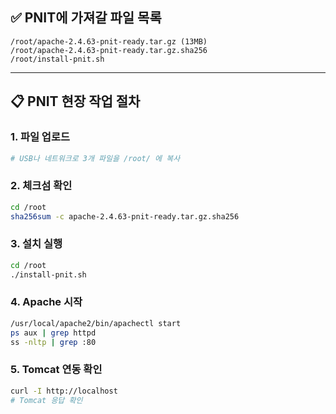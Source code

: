 ## ✅ PNIT에 가져갈 파일 목록

```
/root/apache-2.4.63-pnit-ready.tar.gz (13MB)
/root/apache-2.4.63-pnit-ready.tar.gz.sha256
/root/install-pnit.sh
```

---

## 📋 PNIT 현장 작업 절차

### 1. 파일 업로드

```bash
# USB나 네트워크로 3개 파일을 /root/ 에 복사
```

### 2. 체크섬 확인

```bash
cd /root
sha256sum -c apache-2.4.63-pnit-ready.tar.gz.sha256
```

### 3. 설치 실행

```bash
cd /root
./install-pnit.sh
```

### 4. Apache 시작

```bash
/usr/local/apache2/bin/apachectl start
ps aux | grep httpd
ss -nltp | grep :80
```

### 5. Tomcat 연동 확인

```bash
curl -I http://localhost
# Tomcat 응답 확인
```
